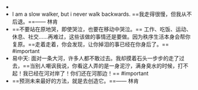 -
- I am a slow walker, but i never walk backwards. ==我走得很慢，但我从不后退。==—— 林肯
- ==不要站在原地哭，即使哭泣，也要在移动中哭泣。== 工作、吃饭、运动、休息、社交……再难过，这些该做的事情还是要做。因为秩序生活本身会帮你复原。==走着走着，你会发现，让你掉泪的事已经在你身后了。== #important
- 易中天: 面对一条大河，许多人都不敢过去。我却摸着石头一步步的走了过去，==当别人嘲讽我说，你看这人弄的是一身泥泞，满身臭水的时候，打不起！我已经在河对岸了！你们还在河那边！== #important
- ==预测未来最好的方法，就是去创造它。==—— 林肯